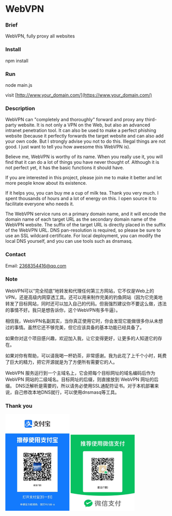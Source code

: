 # WebVPN

### Brief
WebVPN, fully proxy all websites

### Install
npm install

### Run
node main.js

visit [http://www.your_domain.com/](https://www.your_domain.com/)

### Description
WebVPN can "completely and thoroughly" forward and proxy any third-party website. It is not only a VPN on the Web, but also an advanced intranet penetration tool. It can also be used to make a perfect phishing website (because it perfectly forwards the target website and can also add your own code. But I strongly advise you not to do this. Illegal things are not good. I just want to tell you how awesome this WebVPN is).

Believe me, WebVPN is worthy of its name. When you really use it, you will find that it can do a lot of things you have never thought of. Although it is not perfect yet, it has the basic functions it should have.

If you are interested in this project, please join me to make it better and let more people know about its existence.

If it helps you, you can buy me a cup of milk tea. Thank you very much. I spent thousands of hours and a lot of energy on this. I open source it to facilitate everyone who needs it.

The WebVPN service runs on a primary domain name, and it will encode the domain name of each target URL as the secondary domain name of the WebVPN website. The suffix of the target URL is directly placed in the suffix of the WebVPN URL.
DNS pan-resolution is required, so please be sure to use an SSL wildcard certificate. For local deployment, you can modify the local DNS yourself, and you can use tools such as dnsmasq.

### Contact
Email: 2368354416@qq.com

### Note
WebVPN可以“完全彻底”地转发和代理任何第三方网站，它不仅是Web上的VPN，还是高级内网穿透工具。还可以用来制作完美的钓鱼网站（因为它完美地转发了目标网站，同时还可以加入自己的代码。但我强烈建议你不要这么做，违法的事情不好。我只是想告诉你，这个WebVPN有多牛逼）。

相信我，WebVPN名副其实，当你真正使用它时，你会发现它能做很多你从未想过的事情。虽然它还不够完美，但它应该具备的基本功能已经具备了。

如果你对这个项目感兴趣，欢迎加入我，让它变得更好，让更多的人知道它的存在。

如果对你有帮助，可以请我喝一杯奶茶，非常感谢。我为此花了上千个小时，耗费了巨大的精力，把它开源就是为了方便所有需要它的人。

WebVPN 服务运行到一个主域名上，它会把每个目标网址的域名编码后作为 WebVPN 网站的二级域名。目标网址的后缀，则直接放到 WebVPN 网址的后缀。
DNS泛解析是需要的，所以请务必使用SSL通配符证书。对于本机部署来说，自己修改本地DNS就行，可以使用dnsmasq等工具。

### Thank you
<p>
  <img width="200" src="https://raw.githubusercontent.com/Stardust1001/WebVPN/refs/heads/master/alipay.jpg">
  <img width="200" src="https://raw.githubusercontent.com/Stardust1001/WebVPN/refs/heads/master/wxpay.jpg">
</p>

